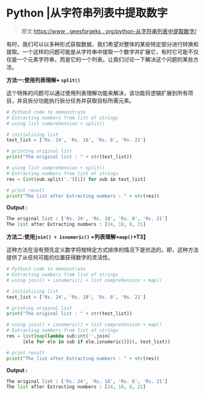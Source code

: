 # Python |从字符串列表中提取数字

> 原文:[https://www . geesforgeks . org/python-从字符串列表中提取数字/](https://www.geeksforgeeks.org/python-extract-numbers-from-list-of-strings/)

有时，我们可以以多种形式获取数据，我们希望对整体的某些特定部分进行转换和提取。一个这样的问题可能是从字符串中提取一个数字并扩展它，有时它可能不仅仅是一个元素字符串，而是它的一个列表。让我们讨论一下解决这个问题的某些方法。

**方法一:使用列表理解+ `split()`**

这个特殊的问题可以通过使用列表理解功能来解决，该功能将逻辑扩展到所有项目，并且拆分功能执行拆分任务并获取目标所需元素。

```py
# Python3 code to demonstrate
# Extracting numbers from list of strings
# using list comprehension + split()

# initializing list
test_list = ['Rs. 24', 'Rs. 18', 'Rs. 8', 'Rs. 21']

# printing original list
print("The original list : " + str(test_list))

# using list comprehension + split()
# Extracting numbers from list of strings
res = [int(sub.split('.')[1]) for sub in test_list]

# print result
print("The list after Extracting numbers : " + str(res))
```

**Output :**

```py
The original list : ['Rs. 24', 'Rs. 18', 'Rs. 8', 'Rs. 21']
The list after Extracting numbers : [24, 18, 8, 21]

```

**方法二:使用`join() + isnumeric()` +列表理解+`map()`+T3】**

这种方法在没有预先定义数字将按特定方式排序的情况下是优选的，即，这种方法提供了从任何可能的位置获得数字的灵活性。

```py
# Python3 code to demonstrate
# Extracting numbers from list of strings
# using join() + isnumeric() + list comprehension + map()

# initializing list
test_list = ['Rs. 24', 'Rs. 18', 'Rs. 8', 'Rs. 21']

# printing original list
print("The original list : " + str(test_list))

# using join() + isnumeric() + list comprehension + map()
# Extracting numbers from list of strings
res = list(map(lambda sub:int(''.join(
      [ele for ele in sub if ele.isnumeric()])), test_list))

# print result
print("The list after Extracting numbers : " + str(res))
```

**Output :**

```py
The original list : ['Rs. 24', 'Rs. 18', 'Rs. 8', 'Rs. 21']
The list after Extracting numbers : [24, 18, 8, 21]

```